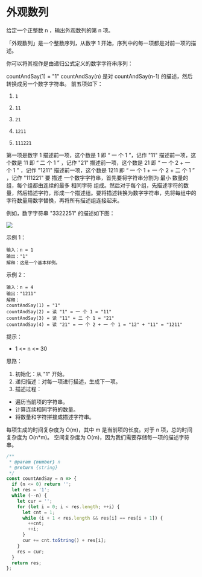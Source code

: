 # 外观数列

给定一个正整数 n ，输出外观数列的第 n 项。

「外观数列」是一个整数序列，从数字 1 开始，序列中的每一项都是对前一项的描述。

你可以将其视作是由递归公式定义的数字字符串序列：

countAndSay(1) = "1"
countAndSay(n) 是对 countAndSay(n-1) 的描述，然后转换成另一个数字字符串。
前五项如下：

1.     1
2.     11
3.     21
4.     1211
5.     111221

第一项是数字 1
描述前一项，这个数是 1 即 “ 一 个 1 ”，记作 "11"
描述前一项，这个数是 11 即 “ 二 个 1 ” ，记作 "21"
描述前一项，这个数是 21 即 “ 一 个 2 + 一 个 1 ” ，记作 "1211"
描述前一项，这个数是 1211 即 “ 一 个 1 + 一 个 2 + 二 个 1 ” ，记作 "111221"
要 描述 一个数字字符串，首先要将字符串分割为 最小 数量的组，每个组都由连续的最多 相同字符 组成。然后对于每个组，先描述字符的数量，然后描述字符，形成一个描述组。要将描述转换为数字字符串，先将每组中的字符数量用数字替换，再将所有描述组连接起来。

例如，数字字符串 "3322251" 的描述如下图：

![](https://pic.leetcode-cn.com/1629874763-TGmKUh-image.png)

示例 1：
```
输入：n = 1
输出："1"
解释：这是一个基本样例。
```
示例 2：
```
输入：n = 4
输出："1211"
解释：
countAndSay(1) = "1"
countAndSay(2) = 读 "1" = 一 个 1 = "11"
countAndSay(3) = 读 "11" = 二 个 1 = "21"
countAndSay(4) = 读 "21" = 一 个 2 + 一 个 1 = "12" + "11" = "1211"
```
提示：

- 1 <= n <= 30

思路：

1. 初始化：从 "1" 开始。
2. 递归描述：对每一项进行描述，生成下一项。
3. 描述过程：
  - 遍历当前项的字符串。
  - 计算连续相同字符的数量。
  - 将数量和字符拼接成描述字符串。

每项生成的时间复杂度为 O(m)，其中 m 是当前项的长度。对于 n 项，总的时间复杂度为 O(n*m)。
空间复杂度为 O(m)，因为我们需要存储每一项的描述字符串。



```js
/**
 * @param {number} n
 * @return {string}
 */
const countAndSay = n => {
  if (n <= 0) return '';
  let res = '1';
  while (--n) {
    let cur = '';
    for (let i = 0; i < res.length; ++i) {
      let cnt = 1;
      while (i + 1 < res.length && res[i] == res[i + 1]) {
        ++cnt;
        ++i;
      }
      cur += cnt.toString() + res[i];
    }
    res = cur;
  }
  return res;
};
```